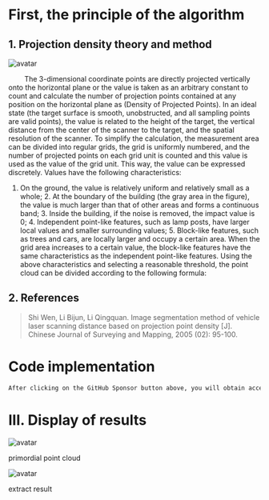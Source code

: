 #  First, the principle of the algorithm 

##  1. Projection density theory and method 

 ![avatar]( 288f96df99374c7bbc708ec89f39a5f8.png) 

    The 3-dimensional coordinate points are directly projected vertically onto the horizontal plane or the value is taken as an arbitrary constant to count and calculate the number of projection points contained at any position on the horizontal plane as (Density of Projected Points). In an ideal state (the target surface is smooth, unobstructed, and all sampling points are valid points), the value is related to the height of the target, the vertical distance from the center of the scanner to the target, and the spatial resolution of the scanner. To simplify the calculation, the measurement area can be divided into regular grids, the grid is uniformly numbered, and the number of projected points on each grid unit is counted and this value is used as the value of the grid unit. This way, the value can be expressed discretely. Values have the following characteristics:  

 1. On the ground, the value is relatively uniform and relatively small as a whole; 2. At the boundary of the building (the gray area in the figure), the value is much larger than that of other areas and forms a continuous band; 3. Inside the building, if the noise is removed, the impact value is 0; 4. Independent point-like features, such as lamp posts, have larger local values and smaller surrounding values; 5. Block-like features, such as trees and cars, are locally larger and occupy a certain area. When the grid area increases to a certain value, the block-like features have the same characteristics as the independent point-like features. Using the above characteristics and selecting a reasonable threshold, the point cloud can be divided according to the following formula:  

##  2. References 

>  Shi Wen, Li Bijun, Li Qingquan. Image segmentation method of vehicle laser scanning distance based on projection point density [J]. Chinese Journal of Surveying and Mapping, 2005 (02): 95-100. 

#  Code implementation 

  ```python  
After clicking on the GitHub Sponsor button above, you will obtain access permissions to my private code repository ( https://github.com/slowlon/my_code_bar ) to view this blog code. By searching the code number of this blog, you can find the code you need, code number is: 202402030957443673
  ```  
#  III. Display of results 

 ![avatar]( 7518115a5e734e4aa921061bad77705d.jpeg) 

 primordial point cloud  

 ![avatar]( d75738f2f84741758e7d3917c4a7f49f.jpeg) 

 extract result  

